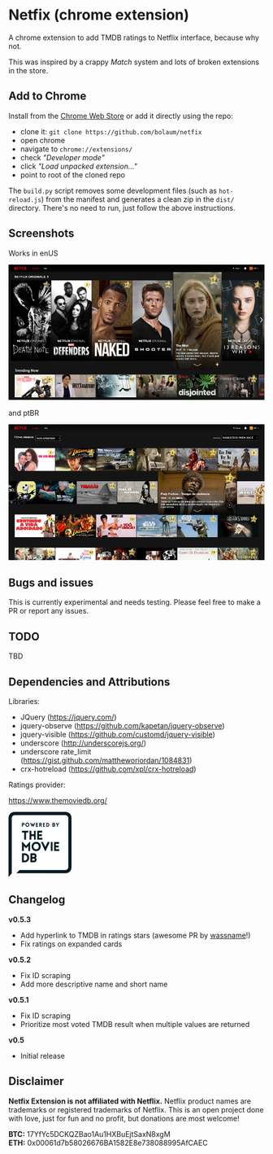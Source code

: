 # Netfix (chrome extension)

A chrome extension to add TMDB ratings to Netflix interface, because why not.

This was inspired by a crappy *Match* system and lots of broken extensions in the store.

## Add to Chrome

Install from the [Chrome Web Store](https://chrome.google.com/webstore/detail/netfix/bdihekkpnckbmgafgoedabbebpafgfci/) or add it directly using the repo:

* clone it: `git clone https://github.com/bolaum/netfix`
* open chrome
* navigate to `chrome://extensions/`
* check *"Developer mode"*
* click *"Load unpacked extension..."*
* point to root of the cloned repo

The `build.py` script removes some development files (such as `hot-reload.js`) from the manifest and generates a clean zip in the `dist/` directory. There's no need to run, just follow the above instructions.

## Screenshots

Works in enUS

![enUS Screenshot](doc/screenshot_enus.png)

and ptBR

![ptBR Screenshot](doc/screenshot_ptbr.png)

## Bugs and issues

This is currently experimental and needs testing. Please feel free to make a PR or report any issues.

## TODO

TBD

## Dependencies and Attributions

Libraries:

* JQuery (https://jquery.com/)
* jquery-observe (https://github.com/kapetan/jquery-observe)
* jquery-visible (https://github.com/customd/jquery-visible)
* underscore (http://underscorejs.org/)
* underscore rate_limit (https://gist.github.com/mattheworiordan/1084831)
* crx-hotreload (https://github.com/xpl/crx-hotreload)

Ratings provider:

https://www.themoviedb.org/

![TMDB](res/tmdb128.png)

## Changelog

**v0.5.3**
- Add hyperlink to TMDB in ratings stars (awesome PR by [wassname](https://github.com/wassname)!)
- Fix ratings on expanded cards

**v0.5.2**
- Fix ID scraping
- Add more descriptive name and short name

**v0.5.1**
- Fix ID scraping
- Prioritize most voted TMDB result when multiple values are returned

**v0.5**
- Initial release

## Disclaimer

**Netfix Extension is not affiliated with Netflix.** Netflix product names are trademarks or registered trademarks of Netflix. This is an open project done with love, just for fun and no profit, but donations are most welcome!

**BTC:** 17YfYc5DCKQZBao1Au1HXBuEjtSaxN8xgM  
**ETH:** 0x00061d7b58026676BA1582E8e738088995AfCAEC
